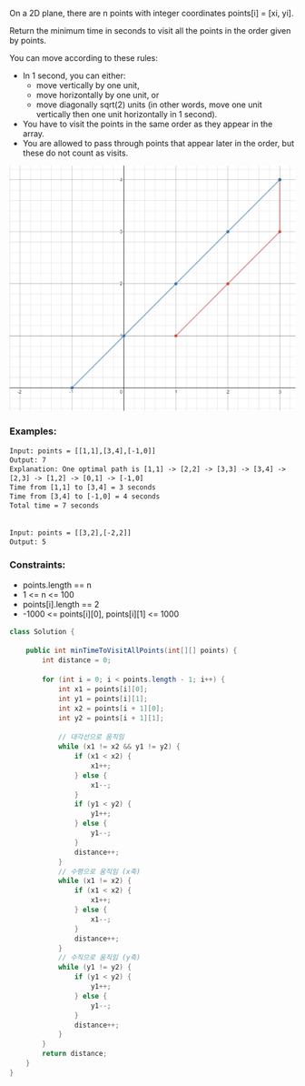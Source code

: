On a 2D plane, there are n points with integer coordinates points[i] = [xi, yi]. 

Return the minimum time in seconds to visit all the points in the order given by points.

You can move according to these rules:

- In 1 second, you can either:
  - move vertically by one unit,
  - move horizontally by one unit, or
  - move diagonally sqrt(2) units (in other words, move one unit vertically then one unit horizontally in 1 second).
- You have to visit the points in the same order as they appear in the array.
- You are allowed to pass through points that appear later in the order, but these do not count as visits.

![](./../../static/1626_example_1.png)

### Examples:
```
Input: points = [[1,1],[3,4],[-1,0]]
Output: 7
Explanation: One optimal path is [1,1] -> [2,2] -> [3,3] -> [3,4] -> [2,3] -> [1,2] -> [0,1] -> [-1,0]   
Time from [1,1] to [3,4] = 3 seconds 
Time from [3,4] to [-1,0] = 4 seconds
Total time = 7 seconds


Input: points = [[3,2],[-2,2]]
Output: 5
```

### Constraints:
- points.length == n
- 1 <= n <= 100
- points[i].length == 2
- -1000 <= points[i][0], points[i][1] <= 1000


```java
class Solution {

    public int minTimeToVisitAllPoints(int[][] points) {
        int distance = 0;

        for (int i = 0; i < points.length - 1; i++) {
            int x1 = points[i][0];
            int y1 = points[i][1];
            int x2 = points[i + 1][0];
            int y2 = points[i + 1][1];

            // 대각선으로 움직임
            while (x1 != x2 && y1 != y2) {
                if (x1 < x2) {
                    x1++;
                } else {
                    x1--;
                }
                if (y1 < y2) {
                    y1++;
                } else {
                    y1--;
                }
                distance++;
            }
            // 수평으로 움직임 (x축)
            while (x1 != x2) {
                if (x1 < x2) {
                    x1++;
                } else {
                    x1--;
                }
                distance++;
            }
            // 수직으로 움직임 (y축)
            while (y1 != y2) {
                if (y1 < y2) {
                    y1++;
                } else {
                    y1--;
                }
                distance++;
            }
        }
        return distance;
    }
}
```